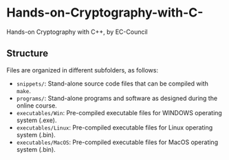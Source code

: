# Hands-on-Cryptography-with-C-
Hands-on Cryptography with C++, by EC-Council

## Structure

Files are organized in different subfolders, as follows:

- `snippets/`: Stand-alone source code files that can be compiled with `make`.
- `programs/`: Stand-alone programs and software as designed during the online course.
- `executables/Win`: Pre-compiled executable files for WINDOWS operating system (.exe).
- `executables/Linux`: Pre-compiled executable files for Linux operating system (.bin).
- `executables/MacOS`: Pre-compiled executable files for MacOS operating system (.bin).


